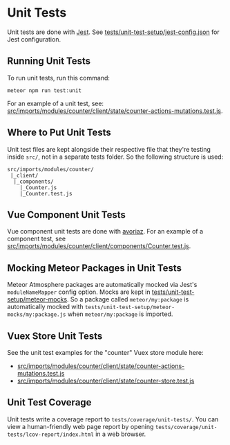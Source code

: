 # Unit Tests
Unit tests are done with [Jest](https://facebook.github.io/jest/). See [tests/unit-test-setup/jest-config.json](/tests/unit-test-setup/jest-config.json) for Jest configuration. 

## Running Unit Tests

To run unit tests, run this command:
```
meteor npm run test:unit
```
For an example of a unit test, see: [src/imports/modules/counter/client/state/counter-actions-mutations.test.js](/src/imports/modules/counter/client/state/counter-actions-mutations.test.js).


## Where to Put Unit Tests
Unit test files are kept alongside their respective file that they're testing inside `src/`, not in a separate tests folder. So the following structure is used:

```
src/imports/modules/counter/
 |_client/
  |_components/
    |_Counter.js
    |_Counter.test.js
```

## Vue Component Unit Tests
Vue component unit tests are done with [avoriaz](https://www.npmjs.com/package/avoriaz). For an example of a component test, see [src/imports/modules/counter/client/components/Counter.test.js](/src/imports/modules/counter/client/components/Counter.test.js).

## Mocking Meteor Packages in Unit Tests
Meteor Atmosphere packages are automatically mocked via Jest's `moduleNameMapper` config option. Mocks are kept in [tests/unit-test-setup/meteor-mocks](tests/unit-test-setup/meteor-mocks). So a package called `meteor/my:package` is automatically mocked with `tests/unit-test-setup/meteor-mocks/my:package.js` when `meteor/my:package` is imported.

## Vuex Store Unit Tests
See the unit test examples for the "counter" Vuex store module here:
* [src/imports/modules/counter/client/state/counter-actions-mutations.test.js](/src/imports/modules/counter/client/state/counter-actions-mutations.test.js) 
* [src/imports/modules/counter/client/state/counter-store.test.js](/src/imports/modules/counter/client/state/counter-store.test.js)

## Unit Test Coverage
Unit tests write a coverage report to `tests/coverage/unit-tests/`. You can view a human-friendly web page report by opening `tests/coverage/unit-tests/lcov-report/index.html` in a web browser.
